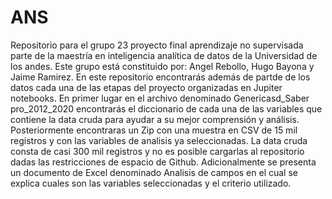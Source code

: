 # ANS
Repositorio para el grupo 23 proyecto final aprendizaje no supervisada parte de la maestría en inteligencia analítica de datos de la Universidad de los andes.
Este grupo está constituido por: Angel Rebollo, Hugo Bayona y Jaime Ramirez.
En este repositorio encontrarás además de partde de los datos cada una de las etapas del proyecto organizadas en Jupiter notebooks.
En primer lugar en el archivo denominado Genericasd_Saber pro_2012_2020 encontrarás el diccionario de cada una de las variables que contiene la data cruda para ayudar a su mejor comprensión y análisis.
Posteriormente encontraras un Zip con una muestra en CSV de 15 mil registros y con las variables de analisis ya seleccionadas. La data cruda consta de casi 300 mil registros y no es posible cargarlas al repositorio dadas las restricciones de espacio de Github.
Adicionalmente se presenta un documento de Excel denominado Analisis de campos en el cual se explica cuales son las variables seleccionadas y el criterio utilizado.

